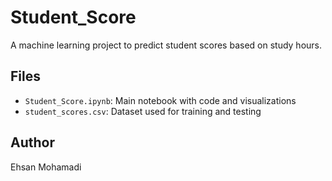 # Student_Score

A machine learning project to predict student scores based on study hours.

## Files
- `Student_Score.ipynb`: Main notebook with code and visualizations
- `student_scores.csv`: Dataset used for training and testing

## Author
Ehsan Mohamadi
